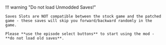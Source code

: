 !!! warning "Do not load Unmodded Saves!"

    Saves Slots are NOT compatible between the stock game and the patched game - these saves will skip you forward/backward randomly in the game.

    Please **use the episode select buttons** to start using the mod - **do not load old saves**.

